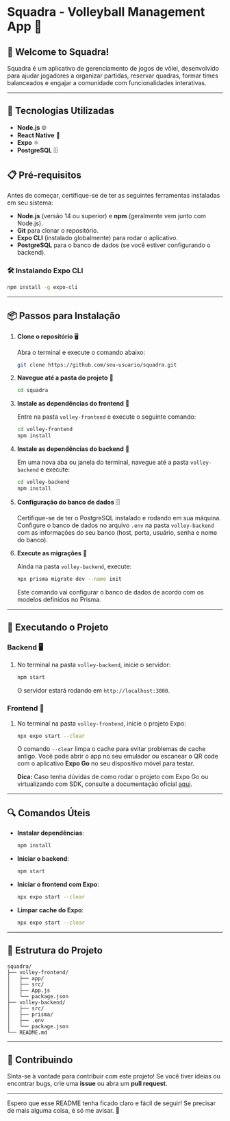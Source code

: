 # Squadra - Volleyball Management App 🏐

## 👋 Welcome to Squadra!

Squadra é um aplicativo de gerenciamento de jogos de vôlei, desenvolvido para ajudar jogadores a organizar partidas, reservar quadras, formar times balanceados e engajar a comunidade com funcionalidades interativas.

---

## 🚀 Tecnologias Utilizadas

- **Node.js** 🌐
- **React Native** 📱
- **Expo** ⚛️
- **PostgreSQL** 🗄️

## 📋 Pré-requisitos

Antes de começar, certifique-se de ter as seguintes ferramentas instaladas em seu sistema:

- **Node.js** (versão 14 ou superior) e **npm** (geralmente vem junto com Node.js).
- **Git** para clonar o repositório.
- **Expo CLI** (instalado globalmente) para rodar o aplicativo.
- **PostgreSQL** para o banco de dados (se você estiver configurando o backend).

### 🛠️ Instalando Expo CLI
```bash
npm install -g expo-cli
```

---

## 📦 Passos para Instalação

1. **Clone o repositório** 🖥️

   Abra o terminal e execute o comando abaixo:
   ```bash
   git clone https://github.com/seu-usuario/squadra.git
   ```

2. **Navegue até a pasta do projeto** 📁

   ```bash
   cd squadra
   ```

3. **Instale as dependências do frontend** 🔧

   Entre na pasta `volley-frontend` e execute o seguinte comando:
   ```bash
   cd volley-frontend
   npm install
   ```

4. **Instale as dependências do backend** 🔧

   Em uma nova aba ou janela do terminal, navegue até a pasta `volley-backend` e execute:
   ```bash
   cd volley-backend
   npm install
   ```

5. **Configuração do banco de dados** 🗄️

   Certifique-se de ter o PostgreSQL instalado e rodando em sua máquina. Configure o banco de dados no arquivo `.env` na pasta `volley-backend` com as informações do seu banco (host, porta, usuário, senha e nome do banco).

6. **Execute as migrações** 🔄

   Ainda na pasta `volley-backend`, execute:
   ```bash
   npx prisma migrate dev --name init
   ```

   Este comando vai configurar o banco de dados de acordo com os modelos definidos no Prisma.

---

## 🏃 Executando o Projeto

### Backend 🖥️

1. No terminal na pasta `volley-backend`, inicie o servidor:
   ```bash
   npm start
   ```

   O servidor estará rodando em `http://localhost:3000`.

### Frontend 📱

1. No terminal na pasta `volley-frontend`, inicie o projeto Expo:
   ```bash
   npx expo start --clear
   ```

   O comando `--clear` limpa o cache para evitar problemas de cache antigo. Você pode abrir o app no seu emulador ou escanear o QR code com o aplicativo **Expo Go** no seu dispositivo móvel para testar.

   **Dica:** Caso tenha dúvidas de como rodar o projeto com Expo Go ou virtualizando com SDK, consulte a documentação oficial [aqui](https://reactnative.dev/docs/set-up-your-environment).

---

## 🔍 Comandos Úteis

- **Instalar dependências**:
  ```bash
  npm install
  ```
- **Iniciar o backend**:
  ```bash
  npm start
  ```
- **Iniciar o frontend com Expo**:
  ```bash
  npx expo start --clear
  ```
- **Limpar cache do Expo**:
  ```bash
  npx expo start --clear
  ```

---

## 📂 Estrutura do Projeto

```
squadra/
├── volley-frontend/
│   ├── app/
│   ├── src/
│   ├── App.js
│   └── package.json
├── volley-backend/
│   ├── src/
│   ├── prisma/
│   ├── .env
│   └── package.json
└── README.md
```

---

## 🤝 Contribuindo

Sinta-se à vontade para contribuir com este projeto! Se você tiver ideias ou encontrar bugs, crie uma **issue** ou abra um **pull request**.

---

Espero que esse README tenha ficado claro e fácil de seguir! Se precisar de mais alguma coisa, é só me avisar. 🎉
